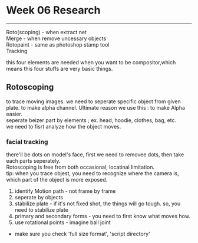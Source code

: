# Week 06 Research
- - -
   
Roto(scoping) - when extract net   
Merge - when remove uncessary objects   
Rotopaint - same as photoshop stamp tool    
Tracking   

this four elements are needed when you want to be compositor,which means this four stuffs are very basic things.   
## Rotoscoping
to trace moving images. we need to seperate specific object from given plate. to make alpha channel.
Ultimate reason we use this : to make Alpha easier.   
seperate beizer part by elements ; ex. head, hoodie, clothes, bag, etc.   
we need to fisrt analyze how the object moves.   
### facial tracking   
there'll be dots on model's face, first we need to removee dots, then take each parts seperately.   
Rotoscoping is free from both occasional, locatinal limitation.   
tip: when you trace objest, you need to recognize where the camera is, which part of the object is more exposed.   
   
1. identify Motion path - not frame by frame   
2. seperate by objects   
3. stabilize plate - if it's not fixed shot, the things will go tough. so, you need to stabilize plate   
4. primary and secondary forms - you need to first know what moves how.   
6. use rotational points - imagine ball joint   
   
* make sure you check 'full size format', 'script directory'
